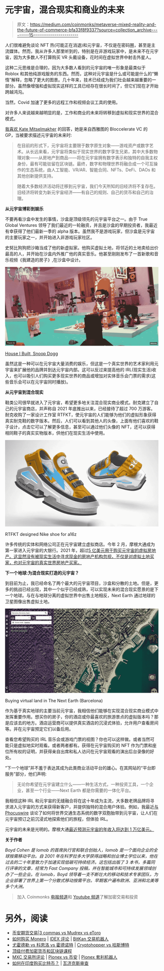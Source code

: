 # 元宇宙，混合现实和商业的未来

> 原文：<https://medium.com/coinmonks/metaverse-mixed-reality-and-the-future-of-commerce-bfa33f8f9337?source=collection_archive---------15----------------------->

人们很难避免谈论 NFT 热(可能正在消退)和元宇宙，不仅是在密码圈，甚至是主流媒体。然而，我从许多人那里听到的，特别是在非游戏玩家中，是未来不在元宇宙，因为大多数人不打算购买 VR 头戴设备，花时间在虚拟世界中射击外星人。

这种二元思维是合理的，因为大多数人看到的元宇宙的唯一形象是最类似于 Roblox 和其他纯游戏服务的东西。然而，这种对元宇宙是什么或可能是什么的“懒惰”解释，忽略了更大的图景。几十年来，技术已经成为我们社会越来越重要的一部分。虽然像增强和虚拟现实这样的工具已经存在很长时间了，但它们现在才开始跨越鸿沟。

当然，Covid 加速了更多的远程工作和视频会议工具的使用。

对许多人来说越来越明显的是，工作和商业的未来将转移到虚拟和现实世界的混合模式。

[我喜欢 Kate Mitselmakher](https://www.geekwire.com/2021/we-asked-seven-venture-capitalists-if-the-metaverse-is-the-next-big-thing-or-just-a-lot-of-hype/) 的回答，她是来自西雅图的 Bloccelerate VC 的 GP，当被要求描述元宇宙的未来时:

> 在目前的形式下，元宇宙将主要限于数字原生对象——游戏资产或数字艺术。从长远来看，元宇宙将类似于现实世界的数字孪生兄弟，其中大多数物理对象——从房地产到商品——将在元宇宙拥有数字表示和独特的自我主权身份，最有可能驻留在区块链。最终，数字和物理世界将融合成一个可互操作的生态系统，由人工智能、VR/AR、智能合同、NFTs、DeFi、DAOs 和其他创新提供支持。
> 
> 随着大多数经济活动将迁移到元宇宙，我们今天所知的旧经济将不复存在。旧经济将转变为新元宇宙经济——有自己的规则、自己的货币和自己的治理。

**从元宇宙博彩到娱乐**

不要再看沙盒中发生的事情，沙盒是顶级领先的元宇宙平台之一。由于 True Global Ventures 领导了我们最近的一轮融资，并且是沙盒的早期投资者，我最近有幸获得了他们最新一季的 alpha 版本。虽然我不是游戏玩家，但沙盒是元宇宙的主要玩家之一，并开始进入非游戏玩家社区。

史努比狗狗把沙箱当成了他的新虚拟家。他购买虚拟土地，将邻近的土地卖给出价最高的人，并开始在沙盒内外推广他的真实音乐。他甚至刚刚发布了一首新歌和音乐视频《我建造的房子》,在沙盒中设计。

![](img/51cec13a5346ca29032221281921c244.png)

[House I Built, Snoop Dogg](https://www.youtube.com/watch?v=AzwLybCKlzc)

虽然这是一种可以在元宇宙大量消费的娱乐，但这是一个真实世界的艺术家利用元宇宙来扩展他的品牌并到达元宇宙内部。这可以反过来提高他的 IRL(现实生活)收入，也可以吸引人们购买更多现实世界的商品或增加对实体音乐会门票的需求(这些音乐会可以在元宇宙同时播放)。

**从元宇宙到混合现实**

鞋类公司很早就进入了元宇宙，希望更多地关注混合现实商业模式。耐克建立了自己的元宇宙商店，并声称自 2021 年底推出以来，已经接待了超过 700 万游客。耐克收购了一家设计工作室 RTFKT，使元宇宙的人们能够为他们的虚拟形象获得真实耐克鞋的数字版本。然后，人们可以看到其他人的头像，上面有他们喜欢的鞋子设计，点击它可以了解更多信息，甚至可以通过他们头像的 NFT，还可以获得相同鞋子的真实实物版本，供他们在现实生活中使用。

![](img/f05714b39f3596d9021513eae7cdf12f.png)

RTFKT designed Nike shoe for a16z

许多传统的实体和网络公司正在元宇宙建立虚拟商店。今年 2 月，摩根大通成为第一家进入元宇宙的大银行。2021 年，超过[5 亿美元用于购买元宇宙的虚拟房地产。这显然没有被现实生活中寻求现金的房地产机构忽视，不仅是对虚拟土地买家，也对元宇宙的真实世界房地产买家。](https://www.cnbc.com/2022/02/01/metaverse-real-estate-sales-top-500-million-metametric-solutions-says.html)

**下一个地球:为混合现实打造的元宇宙？**

到目前为止，我已经命名了两个最大的元宇宙项目，沙盒和分散的土地。但是，更多的挑战已经出现，其中一个似乎已经成熟，可以实现未来的混合现实愿景的是下一个地球。与在与地球分离的虚拟世界中出售土地相反，Next Earth 通过地球的卫星图像出售虚拟土地。

![](img/d52b78704a8e9633c91f1e2ea48d1ff0.png)

Buying virtual land in The Next Earth (Barcelona)

作为基于真实地球的主要当前元宇宙，我相信他们能够在实现混合现实商业模式中发挥重要作用。想买你的房子，你的酒店或你最喜欢的旅游景点的虚拟版本吗？那是应该去的地方。酒店运营商可以提供真实酒店的沉浸式体验，允许用户查看房间等。并在元宇宙预定它们以备后用。

查看您希望购买的 IRL 音乐会或游戏门票的视图？你也可以这样做。或者当然可能只是虚拟地实时观看。或者两者都有。获得在元宇宙购买的 NFT 作为门票和座位所有权的证明，并获得亲自出席和私人访问在元宇宙观看的演出后台录像的好处。

“下一个地球”并不羞于表达其成为此类商业活动平台的雄心。在其网站的“平台即服务”部分，他们声明:

> 无论你希望在元宇宙建立什么——一种生活方式，一种投资工具，一个企业，甚至一个行业——Next Earth 都是你需要的一体化平台。

我相信这种 IRL 和元宇宙的无缝融合将在这十年成为主流，大多数老牌品牌将寻求进入元宇宙的方式来获得新客户，并提供独特的混合用户体验。例如，我最近[与 Phocuswire](https://www.phocuswire.com/Iomob-on-blockchain-NFT-evolution-travel) 谈论了如何将世界交通生态系统的数字双胞胎带到元宇宙，让人们在元宇宙预订之前沉浸式地探索他们的旅程，但体验 IRL。

元宇宙的未来是光明的。摩根大通[最近预测元宇宙的年收入将达到 1 万亿美元。](https://www.jpmorgan.com/content/dam/jpm/treasury-services/documents/opportunities-in-the-metaverse.pdf)

**关于作者**

*Boyd Cohen 是 Iomob 的首席执行官和联合创始人，Iomob 是一个面向企业的全球按需移动平台。自 2001 年在科罗拉多大学获得战略和创业博士学位以来，他在过去的二十年里致力于加速实现低碳可持续经济。这包括出版了 3 本书，多篇同行评审的文章，经常为 Fast Company 投稿，并在智能城市和可持续发展领域创办了一些企业。在 Iomob，Boyd 领导着一支不断壮大的移动和技术专家团队，为企业部署了世界上第一个分散式移动按需平台。早期客户遍布欧洲、亚洲和北美等多个大洲。*

> 加入 Coinmonks [电报频道](https://t.me/coincodecap)和 [Youtube 频道](https://www.youtube.com/c/coinmonks/videos)了解加密交易和投资

# 另外，阅读

*   [币安期货交易](https://coincodecap.com/binance-futures-trading)|[3 commas vs Mudrex vs eToro](https://coincodecap.com/mudrex-3commas-etoro)
*   [如何购买 Monero](https://coincodecap.com/buy-monero) | [IDEX 评论](https://coincodecap.com/idex-review) | [BitKan 交易机器人](https://coincodecap.com/bitkan-trading-bot)
*   [尤霍德勒 vs 科恩洛 vs 霍德诺特](/coinmonks/youhodler-vs-coinloan-vs-hodlnaut-b1050acde55a) | [Cryptohopper vs 哈斯博特](https://coincodecap.com/cryptohopper-vs-haasbot)
*   [顶级付费加密货币和区块链课程](https://coincodecap.com/blockchain-courses)
*   [MXC 交易所评论](/coinmonks/mxc-exchange-review-3af0ec1cba8c) | [Pionex vs 币安](https://coincodecap.com/pionex-vs-binance) | [Pionex 套利机器人](https://coincodecap.com/pionex-arbitrage-bot)
*   [如何在印度购买比特币？](/coinmonks/buy-bitcoin-in-india-feb50ddfef94) | [瓦济克斯审查](/coinmonks/wazirx-review-5c811b074f5b)